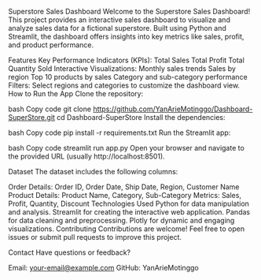 Superstore Sales Dashboard
Welcome to the Superstore Sales Dashboard! This project provides an interactive sales dashboard to visualize and analyze sales data for a fictional superstore. Built using Python and Streamlit, the dashboard offers insights into key metrics like sales, profit, and product performance.

Features
Key Performance Indicators (KPIs):
Total Sales
Total Profit
Total Quantity Sold
Interactive Visualizations:
Monthly sales trends
Sales by region
Top 10 products by sales
Category and sub-category performance
Filters:
Select regions and categories to customize the dashboard view.
How to Run the App
Clone the repository:

bash
Copy code
git clone https://github.com/YanArieMotinggo/Dashboard-SuperStore.git
cd Dashboard-SuperStore
Install the dependencies:

bash
Copy code
pip install -r requirements.txt
Run the Streamlit app:

bash
Copy code
streamlit run app.py
Open your browser and navigate to the provided URL (usually http://localhost:8501).

Dataset
The dataset includes the following columns:

Order Details: Order ID, Order Date, Ship Date, Region, Customer Name
Product Details: Product Name, Category, Sub-Category
Metrics: Sales, Profit, Quantity, Discount
Technologies Used
Python for data manipulation and analysis.
Streamlit for creating the interactive web application.
Pandas for data cleaning and preprocessing.
Plotly for dynamic and engaging visualizations.
Contributing
Contributions are welcome! Feel free to open issues or submit pull requests to improve this project.

Contact
Have questions or feedback?

Email: your-email@example.com
GitHub: YanArieMotinggo
